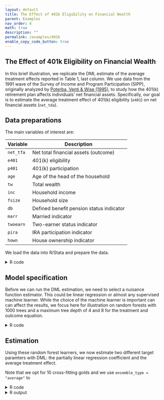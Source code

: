```yaml
---
layout: default
title: The Effect of 401k Eligibility on Financial Wealth
parent: Examples
nav_order: 4
math: true
description: ""
permalink: /examples/401k
enable_copy_code_button: true
---
```


## The Effect of 401k Eligibility on Financial Wealth

In this brief illustration, we replicate the DML estimate of the average treatment effects reported in Table 1, last column. We use data from the 1991 wave of the Survey of Income and Program Participation (SIPP), originally analyzed by [Poterba, Venti & Wise (1995)](https://doi.org/10.1016/0047-2727(94)01462-W), to study how the 401(k) retirement plan affects individuals’ net financial assets. Specifically, our goal is to estimate the average treatment effect of 401(k) eligibility (`e401`) on net financial assets (`net_tda`).

## Data preparations

The main variables of interest are:

| Variable | Description |
| --------- | ----------- |
| `net_tfa` |  Net total financial assets (outcome) |
| `e401` | 401(k) eligibility |
| `p401` | 401(k) participation |
| `age` | Age of the head of the household |
| `tw` | Total wealth |
| `inc` | Household income |
| `fsize` | Household size |
| `db` | Defined benefit pension status indicator |
| `marr` | Married indicator |
| `twoearn` | Two-earner status indicator |
| `pira` | IRA participation indicator |
| `hown` | House ownership indicator |


We load the data into R/Stata and prepare the data.

<details markdown="block">
<summary>R code</summary>

```
library(haven)
library(ddml)
dat <- read_dta("http://dmlguide.github.io/assets/dta/PVW_data.dta")

set.seed(20241111)

# Define control variables
control_names <- c("age", "tw", "inc", "fsize", "db", "marr", 
                  "twoearn", "pira", "hown")

# Extract variables
y <- dat$net_tfa
D <- dat$e401
X <- as.matrix(dat[, control_names])
```

</details>

## Model specification

Before we can run the DML estimation, we need to select a nuisance function estimator. This could be linear regression or almost any supervised machine learner. While the choice of the machine learner is important can can affect the results, we focus here for illustration on random forests with 1000 trees and a maximum tree depth of 4 and 8 for the treatment and outcome equation.  

<details markdown="block">
<summary>R code</summary>

```
# Define model configuration
learners = list(
  list(fun = mdl_ranger,
       args = list(num.trees = 1000, # random forest
                   max.depth = 8)))

learners_DX = list(
  list(fun = mdl_ranger,
       args = list(num.trees = 1000, # random forest
                   max.depth = 4)))
```

</details>

## Estimation

Using these random forest learners, we now estimate two different target paramters with DML: the partially linear regression coefficient and the average treatment effect.

Note that we opt for 10 cross-fitting golds and we use `ensemble_type = "average"` to 

<details markdown="block">
<summary>R code</summary>

```
# DML estimation of the PLR coefficient
plm_fit <- ddml_plm(y, D, X,
                     learners = learners,
                     learners_DX = learners_DX,
                     sample_folds = 10,
                     ensemble_type = "average", 
                     silent = FALSE)

# DML estimation of the ATE 
ate_fit <- ddml_ate(y, D, X,
                     learners = learners,
                     learners_DX = learners_DX,
                     sample_folds = 10,
                     ensemble_type = "average",
                     trim = 0.001,
                     silent = FALSE)
summary(ate_fit)

# create texreg-compatible object from `late_lasso`
library(texreg)
ate_texreg <- createTexreg(coef.names="elligibility",
                              coef=summary(ate_fit)[1],
                              se=summary(ate_fit)[2],
                              pvalues=summary(ate_fit)[4]
                              )

screenreg(list(plm_fit$ols_fit,ate_texreg),
          include.ci=FALSE,
          custom.coef.map=list("D_r"="elligibility",
                               "elligibility"="elligibility") 
          )
```

</details>

<details markdown="block">
<summary>R output</summary>

```
======================================
              Model 1      Model 2    
--------------------------------------
elligibility  7825.37 ***  6877.41 ***
              (824.28)     (775.73)   
--------------------------------------
R^2              0.01                 
Adj. R^2         0.01                 
Num. obs.     9915                    
======================================
*** p < 0.001; ** p < 0.01; * p < 0.05
```

</details>